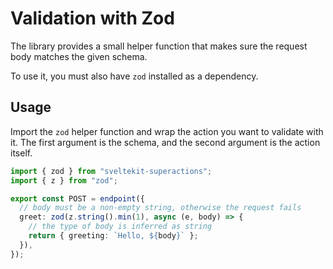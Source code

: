 # Validation with Zod

The library provides a small helper function that makes sure the request body matches the given schema.

To use it, you must also have `zod` installed as a dependency.

## Usage

Import the `zod` helper function and wrap the action you want to validate with it. The first argument is the schema, and the second argument is the action itself.

```ts
import { zod } from "sveltekit-superactions";
import { z } from "zod";

export const POST = endpoint({
  // body must be a non-empty string, otherwise the request fails
  greet: zod(z.string().min(1), async (e, body) => {
    // the type of body is inferred as string
    return { greeting: `Hello, ${body}` };
  }),
});
```
